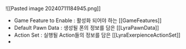 ![[Pasted image 20240711184945.png]]
- Game Feature to Enable : 활성화 되어야 하는 [[GameFeatures]]
- Default Pawn Data : 생성될 폰의 정보를 담은 [[LyraPawnData]]
- Action Set : 실행될 Action들의 정보를 담은 [[LyraExerpienceActionSet]]
- 
